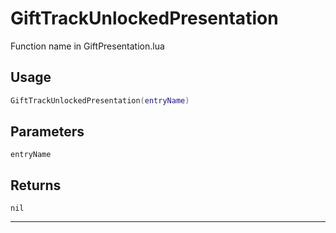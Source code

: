 # GiftTrackUnlockedPresentation
Function name in GiftPresentation.lua
## Usage
```lua
GiftTrackUnlockedPresentation(entryName)
```
## Parameters
`entryName`
## Returns
`nil`

---